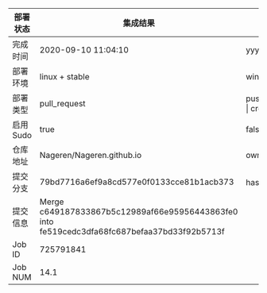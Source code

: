 部署状态 | 集成结果 | 参考值
---|---|---
完成时间 | 2020-09-10 11:04:10 | yyyy-mm-dd hh:mm:ss
部署环境 | linux + stable | window \| linux + stable
部署类型 | pull_request | push \| pull_request \| api \| cron
启用Sudo | true | false \| true
仓库地址 | Nageren/Nageren.github.io | owner_name/repo_name
提交分支 | 79bd7716a6ef9a8cd577e0f0133cce81b1acb373 | hash 16位
提交信息 | Merge c649187833867b5c12989af66e95956443863fe0 into fe519cedc3dfa68fc687befaa37bd33f92b5713f |
Job ID   | 725791841 |
Job NUM  | 14.1 |
